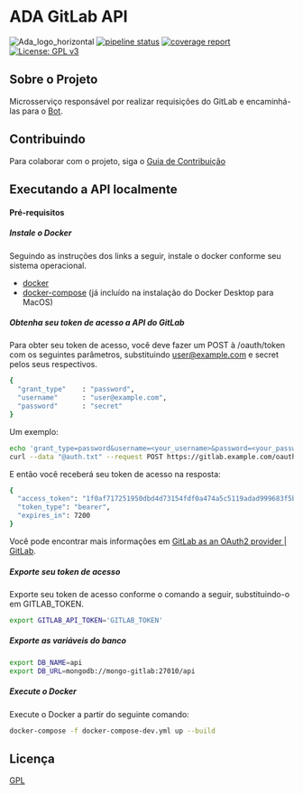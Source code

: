 # ADA GitLab API

![Ada_logo_horizontal](https://user-images.githubusercontent.com/22121504/56839465-006c8200-6859-11e9-8feb-ad76c573b844.png)
[![pipeline status](https://gitlab.com/adabot/ada-gitlab/badges/master/pipeline.svg)](https://gitlab.com/adabot/ada-gitlab/commits/master)
[![coverage report](https://gitlab.com/adabot/ada-gitlab/badges/master/coverage.svg)](https://gitlab.com/adabot/ada-gitlab/commits/master) [![License: GPL v3](https://img.shields.io/badge/License-GPLv3-blue.svg)](https://www.gnu.org/licenses/gpl-3.0)


## Sobre o Projeto

Microsserviço responsável por realizar requisições do GitLab e encaminhá-las para o [Bot](https://github.com/fga-eps-mds/2019.1-ADA).

## Contribuindo

Para colaborar com o projeto, siga o [Guia de Contribuição](https://github.com/fga-eps-mds/2019.1-ADA/blob/master/CONTRIBUTING.md)

## Executando a API localmente
#### Pré-requisitos
##### Instale o Docker
Seguindo as instruções dos links a seguir, instale o docker conforme seu sistema operacional.

* [docker](https://docs.docker.com/install/)
* [docker-compose](https://docs.docker.com/compose/install/#install-compose) (já incluído na instalação do Docker Desktop para MacOS)

##### Obtenha seu token de acesso a API do GitLab
Para obter seu token de acesso, você deve fazer um POST à /oauth/token com os seguintes parâmetros, substituindo user@example.com e secret pelos seus respectivos.

```sh
{
  "grant_type"    : "password",
  "username"      : "user@example.com",
  "password"      : "secret"
}
```

Um exemplo:

```sh
echo 'grant_type=password&username=<your_username>&password=<your_password>' > auth.txt
curl --data "@auth.txt" --request POST https://gitlab.example.com/oauth/token

```

E então você receberá seu token de acesso na resposta:

```sh
{
  "access_token": "1f0af717251950dbd4d73154fdf0a474a5c5119adad999683f5b450c460726aa",
  "token_type": "bearer",
  "expires_in": 7200
}
```

Você pode encontrar mais informações em [GitLab as an OAuth2 provider | GitLab](https://docs.gitlab.com/ee/api/oauth2.html#resource-owner-password-credentials-flow).

##### Exporte seu token de acesso
Exporte seu token de acesso conforme o comando a seguir, substituindo-o em GITLAB_TOKEN.

```sh
export GITLAB_API_TOKEN='GITLAB_TOKEN'
```

##### Exporte as variáveis do banco

```sh
export DB_NAME=api
export DB_URL=mongodb://mongo-gitlab:27010/api
```

##### Execute o Docker
Execute o Docker a partir do seguinte comando:

```sh
docker-compose -f docker-compose-dev.yml up --build
```

## Licença

[GPL](https://opensource.org/licenses/GPL-3.0)
